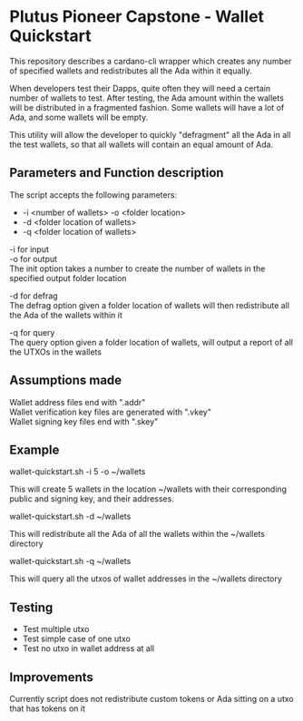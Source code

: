 # Plutus Pioneer Capstone - Wallet Quickstart

This repository describes a cardano-cli wrapper which creates any number of specified wallets and redistributes all the Ada within it equally.

When developers test their Dapps, quite often they will need a certain number of wallets to test.
After testing, the Ada amount within the wallets will be distributed in a fragmented fashion.
Some wallets will have a lot of Ada, and some wallets will be empty.

This utility will allow the developer to quickly "defragment" all the Ada in all the test wallets,
so that all wallets will contain an equal amount of Ada.

## Parameters and Function description

The script accepts the following parameters:

 - -i \<number of wallets> -o \<folder location\>
 - -d \<folder location of wallets\>
 - -q \<folder location of wallets\>

-i for input   
-o for output   
The init option takes a number to create the number of wallets in the specified output folder location

-d for defrag  
The defrag option given a folder location of wallets will then redistribute all the Ada of the wallets within it

-q for query  
The query option given a folder location of wallets, will output a report of all the UTXOs in the wallets

## Assumptions made

Wallet address files end with ".addr"  
Wallet verification key files are generated with ".vkey"  
Wallet signing key files end with ".skey"  

## Example

wallet-quickstart.sh -i 5 -o ~/wallets

This will create 5 wallets in the location ~/wallets with their corresponding public and signing key, and their addresses.

wallet-quickstart.sh -d ~/wallets

This will redistribute all the Ada of all the wallets within the ~/wallets directory

wallet-quickstart.sh -q ~/wallets

This will query all the utxos of wallet addresses in the ~/wallets directory


## Testing

 - Test multiple utxo 
 - Test simple case of one utxo
 - Test no utxo in wallet address at all

## Improvements

Currently script does not redistribute custom tokens or Ada sitting on a utxo that has tokens on it

